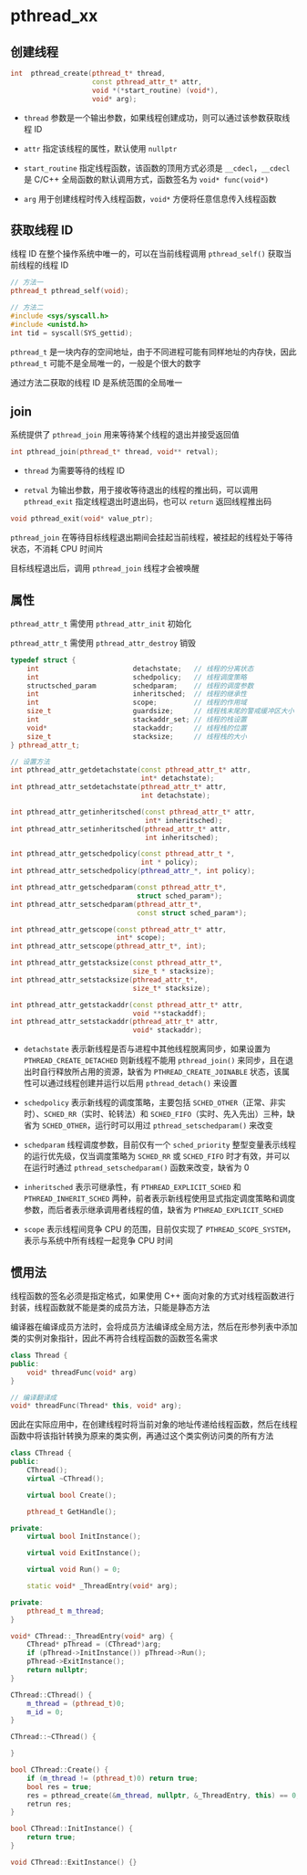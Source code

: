# pthread_xx

## 创建线程

```cpp
int  pthread_create(pthread_t* thread,
                    const pthread_attr_t* attr,
                    void *(*start_routine) (void*),
                    void* arg);
```

- `thread` 参数是一个输出参数，如果线程创建成功，则可以通过该参数获取线程 ID

- `attr` 指定该线程的属性，默认使用 `nullptr`

- `start_routine` 指定线程函数，该函数的顶用方式必须是 `__cdecl`，`__cdecl` 是 C/C++ 全局函数的默认调用方式，函数签名为 `void* func(void*)`

- `arg` 用于创建线程时传入线程函数，`void*` 方便将任意信息传入线程函数

## 获取线程 ID

线程 ID 在整个操作系统中唯一的，可以在当前线程调用 `pthread_self()` 获取当前线程的线程 ID

```cpp
// 方法一
pthread_t pthread_self(void);

// 方法二
#include <sys/syscall.h>
#include <unistd.h>
int tid = syscall(SYS_gettid);
```

`pthread_t` 是一块内存的空间地址，由于不同进程可能有同样地址的内存快，因此 `pthread_t` 可能不是全局唯一的，一般是个很大的数字

通过方法二获取的线程 ID 是系统范围的全局唯一

## join

系统提供了 `pthread_join` 用来等待某个线程的退出并接受返回值

```cpp
int pthread_join(pthread_t* thread, void** retval);
```

- `thread` 为需要等待的线程 ID

- `retval` 为输出参数，用于接收等待退出的线程的推出码，可以调用 `pthread_exit` 指定线程退出时退出码，也可以 `return` 返回线程推出码

```cpp
void pthread_exit(void* value_ptr);
```

`pthread_join` 在等待目标线程退出期间会挂起当前线程，被挂起的线程处于等待状态，不消耗 CPU 时间片

目标线程退出后，调用 `pthread_join` 线程才会被唤醒

## 属性

`pthread_attr_t` 需使用 `pthread_attr_init` 初始化

`pthread_attr_t` 需使用 `pthread_attr_destroy` 销毁

```cpp
typedef struct {
    int                       detachstate;   // 线程的分离状态
    int                       schedpolicy;   // 线程调度策略
    structsched_param         schedparam;    // 线程的调度参数
    int                       inheritsched;  // 线程的继承性
    int                       scope;         // 线程的作用域
    size_t                    guardsize;     // 线程栈末尾的警戒缓冲区大小
    int                       stackaddr_set; // 线程的栈设置
    void*                     stackaddr;     // 线程栈的位置
    size_t                    stacksize;     // 线程栈的大小
} pthread_attr_t;

// 设置方法
int pthread_attr_getdetachstate(const pthread_attr_t* attr, 
                                int* detachstate);
int pthread_attr_setdetachstate(pthread_attr_t* attr,
                                int detachstate);

int pthread_attr_getinheritsched(const pthread_attr_t* attr,
                                 int* inheritsched);
int pthread_attr_setinheritsched(pthread_attr_t* attr,
                                 int inheritsched);

int pthread_attr_getschedpolicy(const pthread_attr_t *, 
                                int * policy);
int pthread_attr_setschedpolicy(pthread_attr_*, int policy);

int pthread_attr_getschedparam(const pthread_attr_t*,
                               struct sched_param*);
int pthread_attr_setschedparam(pthread_attr_t*,
                               const struct sched_param*);

int pthread_attr_getscope(const pthread_attr_t* attr, 
                          int* scope);
int pthread_attr_setscope(pthread_attr_t*, int);

int pthread_attr_getstacksize(const pthread_attr_t*,
                              size_t * stacksize);
int pthread_attr_setstacksize(pthread_attr_t*,
                              size_t* stacksize);

int pthread_attr_getstackaddr(const pthread_attr_t* attr,
                              void **stackaddf);
int pthread_attr_setstackaddr(pthread_attr_t* attr,
                              void* stackaddr);
```

- `detachstate` 表示新线程是否与进程中其他线程脱离同步，如果设置为 `PTHREAD_CREATE_DETACHED` 则新线程不能用 `pthread_join()` 来同步，且在退出时自行释放所占用的资源，缺省为 `PTHREAD_CREATE_JOINABLE` 状态，该属性可以通过线程创建并运行以后用 `pthread_detach()` 来设置

- `schedpolicy` 表示新线程的调度策略，主要包括 `SCHED_OTHER`（正常、非实时）、`SCHED_RR`（实时、轮转法）和 `SCHED_FIFO`（实时、先入先出）三种，缺省为 `SCHED_OTHER`，运行时可以用过 `pthread_setschedparam()` 来改变

- `schedparam` 线程调度参数，目前仅有一个 `sched_priority` 整型变量表示线程的运行优先级，仅当调度策略为 `SCHED_RR` 或 `SCHED_FIFO` 时才有效，并可以在运行时通过 `pthread_setschedparam()` 函数来改变，缺省为 0

- `inheritsched` 表示可继承性，有 `PTHREAD_EXPLICIT_SCHED` 和 `PTHREAD_INHERIT_SCHED` 两种，前者表示新线程使用显式指定调度策略和调度参数，而后者表示继承调用者线程的值，缺省为 `PTHREAD_EXPLICIT_SCHED`

- `scope` 表示线程间竞争 CPU 的范围，目前仅实现了 `PTHREAD_SCOPE_SYSTEM`，表示与系统中所有线程一起竞争 CPU 时间

## 惯用法

线程函数的签名必须是指定格式，如果使用 C++ 面向对象的方式对线程函数进行封装，线程函数就不能是类的成员方法，只能是静态方法

编译器在编译成员方法时，会将成员方法编译成全局方法，然后在形参列表中添加类的实例对象指针，因此不再符合线程函数的函数签名需求

```cpp
class Thread {
public:
    void* threadFunc(void* arg)
}

// 编译翻译成
void* threadFunc(Thread* this, void* arg);
```

因此在实际应用中，在创建线程时将当前对象的地址传递给线程函数，然后在线程函数中将该指针转换为原来的类实例，再通过这个类实例访问类的所有方法

```cpp
class CThread {
public:
    CThread();
    virtual ~CThread();

    virtual bool Create();

    pthread_t GetHandle();

private:
    virtual bool InitInstance();

    virtual void ExitInstance();

    virtual void Run() = 0;

    static void* _ThreadEntry(void* arg);

private:
    pthread_t m_thread;
}

void* CThread::_ThreadEntry(void* arg) {
    CThread* pThread = (CThread*)arg;
    if (pThread->InitInstance()) pThread->Run();
    pThread->ExitInstance();
    return nullptr;
}

CThread::CThread() {
    m_thread = (pthread_t)0;
    m_id = 0;
}

CThread::~CThread() {

}

bool CThread::Create() {
    if (m_thread != (pthread_t)0) return true;
    bool res = true;
    res = pthread_create(&m_thread, nullptr, &_ThreadEntry, this) == 0;
    retrun res;
}

bool CThread::InitInstance() {
    return true;
}

void CThread::ExitInstance() {}
```